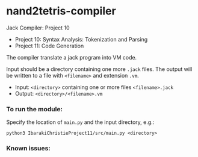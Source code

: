 # nand2tetris-compiler
Jack Compiler: Project 10

- Project 10: Syntax Analysis: Tokenization and Parsing
- Project 11: Code Generation

The compiler translate a jack program into VM code.

Input should be a directory containing one more `.jack` files.
The output will be written to a file with `<filename>` and extension `.vm`.

- Input: `<directory>` containing one or more files `<filename>.jack`
- Output: `<directory>/<filename>.vm`

### To run the module:
Specify the location of `main.py` and the input directory, e.g.:

`python3 IbarakiChristieProject11/src/main.py <directory>`

### Known issues:
